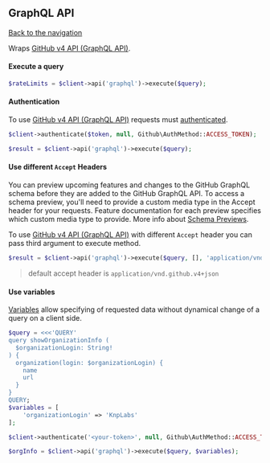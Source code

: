 ## GraphQL API
[Back to the navigation](README.md)

Wraps [GitHub v4 API (GraphQL API)](http://developer.github.com/v4/).

#### Execute a query

```php
$rateLimits = $client->api('graphql')->execute($query);
```

#### Authentication

To use [GitHub v4 API (GraphQL API)](http://developer.github.com/v4/) requests must [authenticated](security.md).

```php
$client->authenticate($token, null, Github\AuthMethod::ACCESS_TOKEN);

$result = $client->api('graphql')->execute($query);
```

#### Use different `Accept` Headers
You can preview upcoming features and changes to the GitHub GraphQL schema before they are added to the GitHub GraphQL API.
To access a schema preview, you'll need to provide a custom media type in the Accept header for your requests. Feature documentation for each preview specifies which custom media type to provide. More info about [Schema Previews](https://docs.github.com/en/graphql/overview/schema-previews).

To use [GitHub v4 API (GraphQL API)](http://developer.github.com/v4/) with different `Accept` header you can pass third argument to execute method.

```php
$result = $client->api('graphql')->execute($query, [], 'application/vnd.github.starfox-preview+json')
```
> default accept header is `application/vnd.github.v4+json`



#### Use variables

[Variables](https://developer.github.com/v4/guides/forming-calls/#working-with-variables) allow specifying of requested data without dynamical change of a query on a client side.

```php
$query = <<<'QUERY'
query showOrganizationInfo (
  $organizationLogin: String!
) {
  organization(login: $organizationLogin) {
    name
    url
  }
}
QUERY;
$variables = [
    'organizationLogin' => 'KnpLabs'
];

$client->authenticate('<your-token>', null, Github\AuthMethod::ACCESS_TOKEN);

$orgInfo = $client->api('graphql')->execute($query, $variables);
```

